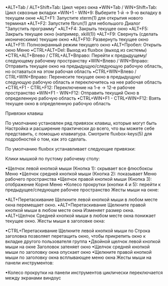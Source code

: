 •ALT+Tab / ALT+Shift+Tab: Цикл через окна
•WIN+Tab / WIN+Shift+Tab: Цикл сквозные вкладки
•WIN+1 - WIN+9: Выберите 1-й → 9-ю вкладку в текущем окне
•ALT+F1: Запустите xterm(1) для открытия нового терминал
•ALT+F2: Запустите fbrun(1) для небольшого Диалог "Запустить программу"
•ALT+F4: Закрыть текущее окно
•ALT+F5: Закрыть текущее окно (например, xkill(1))
•ALT+F9: Свернуть (сделать иконическими) текущие окно
•ALT+F10: Развернуть текущее окно
•ALT+F11: Полноэкранный режим текущего окно
•ALT+Пробел: Открыть окно Меню
•CTRL+ALT+Del: Выход из fluxbox (выход из системы)
•CTRL+ALT+Влево / CTRL+ALT+Вправо: Перейти к предыдущему/следующему рабочему пространству
•WIN+Влево / WIN+Вправо: Отправить текущее окно на предыдущую/следующую рабочую область, но оставаться на этом рабочая область
•CTRL+WIN+Влево / CTRL+WIN+Вправо: Перенесите текущее окно в предыдущую/следующую рабочую область и переключитесь на нее рабочая область
•CTRL+F1 - CTRL+F12: Переключение на 1-е → 12-е рабочее пространство
•WIN+F1 - WIN+F12: Отправить текущий Окно в определенную рабочую область
•CTRL+WIN+F1 - CTRL+WIN+F12: Взять текущее окно в определенную рабочую область

Привязки клавиш

По умолчанию установлен ряд привязок клавиш, которые могут быть Настройка и расширение практически до всего, что вы можете себе представить, с помощью клавиатура. Смотрите fluxbox-keys(5) для подробностей о том, как это сделать.

По умолчанию fluxbox устанавливает следующие привязки:

Клики мышкой по пустому рабочему столу:

•Щелчок левой кнопкой мыши (Кнопка 1): скрывает все флюсбоксы Меню
•Щелчок средней кнопкой мыши (Кнопка 2): показывает Меню рабочего пространства
•Щелчок правой кнопкой мыши (Кнопка 3): отображение Корня Меню
•Колесо прокрутки (кнопки 4 и 5): перейти к предыдущее/следующее рабочее пространство
Жесты мыши на окне:

•ALT+Перетаскивание Щелкните левой кнопкой мыши в любом месте окна перемещает окно.
•ALT+Перетаскивание Щелкните правой кнопкой мыши в любом месте окна Изменяет размер окна.
•ALT+Щелчок Средней кнопкой мыши в любом месте окна понижает текущее окно.
Жесты мыши в заголовке окна:

•CTRL+Перетаскивание Щелкните левой кнопкой мыши по Строка заголовка позволяет перетащить окно, чтобы прикрепить окно к вкладке другого пользователя группа
•Двойной щелчок левой кнопкой мыши на окне Заголовок затеняет окно
•Щелчок средней кнопкой мыши по заголовку окна опускает окно
•Щелкните правой кнопкой мыши по заголовку окна всплывающее меню окна
Жесты мыши на панели инструментов:

•Колесо прокрутки на панели инструментов циклически переключается между экранами виндоус